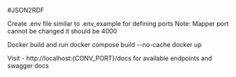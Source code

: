 #JSON2RDF

Create .env file similar to .env_example for defining ports
Note: Mapper port cannot be changed it should be 4000 

Docker build and run 
    docker compose build --no-cache
    docker up

Visit - http://localhost:{CONV_PORT}/docs for available endpoints and swagger docs
